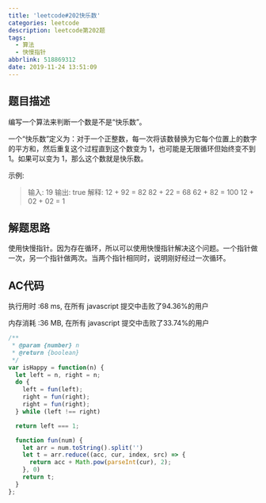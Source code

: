 ```yaml
---
title: 'leetcode#202快乐数'
categories: leetcode
description: leetcode第202题
tags:
  - 算法
  - 快慢指针
abbrlink: 518869312
date: 2019-11-24 13:51:09
---
```


## 题目描述

编写一个算法来判断一个数是不是“快乐数”。

一个“快乐数”定义为：对于一个正整数，每一次将该数替换为它每个位置上的数字的平方和，然后重复这个过程直到这个数变为 1，也可能是无限循环但始终变不到 1。如果可以变为 1，那么这个数就是快乐数。

示例: 

> 输入: 19
> 输出: true
> 解释: 
> 12 + 92 = 82
> 82 + 22 = 68
> 62 + 82 = 100
> 12 + 02 + 02 = 1

## 解题思路

使用快慢指针。因为存在循环，所以可以使用快慢指针解决这个问题。一个指针做一次，另一个指针做两次。当两个指针相同时，说明刚好经过一次循环。

## AC代码

执行用时 :68 ms, 在所有 javascript 提交中击败了94.36%的用户

内存消耗 :36 MB, 在所有 javascript 提交中击败了33.74%的用户

```javascript
/**
 * @param {number} n
 * @return {boolean}
 */
var isHappy = function(n) {
  let left = n, right = n;
  do {
    left = fun(left);
    right = fun(right);
    right = fun(right);
  } while (left !== right)

  return left === 1;

  function fun(num) {
    let arr = num.toString().split('')
    let t = arr.reduce((acc, cur, index, src) => {
      return acc + Math.pow(parseInt(cur), 2);
    }, 0)
    return t;
  }
};
```

